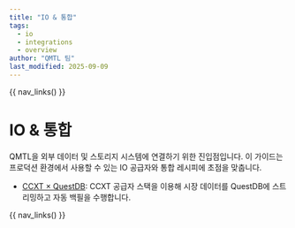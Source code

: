 ```yaml
---
title: "IO & 통합"
tags:
  - io
  - integrations
  - overview
author: "QMTL 팀"
last_modified: 2025-09-09
---
```


{{ nav_links() }}

# IO & 통합

QMTL을 외부 데이터 및 스토리지 시스템에 연결하기 위한 진입점입니다. 이 가이드는 프로덕션 환경에서 사용할 수 있는 IO 공급자와 통합 레시피에 초점을 맞춥니다.

- [CCXT × QuestDB](ccxt-questdb.md): CCXT 공급자 스택을 이용해 시장 데이터를 QuestDB에 스트리밍하고 자동 백필을 수행합니다.

{{ nav_links() }}
